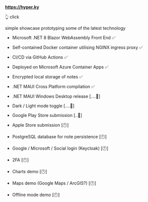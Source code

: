 **https://hyper.ky**   

👆 click

simple showcase prototyping some of the latest technology


* Microsoft .NET 8 Blazor WebAssembly Front End ✅

* Self-contained Docker container utilising NGINX ingress proxy ✅

* CI/CD via GitHub Actions ✅

* Deployed on Microsoft Azure Container Apps ✅

* Encrypted local storage of notes ✅

* .NET MAUI Cross Platform compilation ✅

* .NET MAUI Windows Desktop release [....🔧]

* Dark / Light mode toggle [....🔧]

* Google Play Store submission [..🔧]

* Apple Store submission [🕛]

* PostgreSQL database for note persistence [🕛]

* Google / Microsoft / Social login (Keycloak) [🕛]

* 2FA [🕛]
  
* Charts demo [🕛]
  
* Maps demo (Google Maps / ArcGIS?) [🕛]

* Offline mode demo [🕛]
